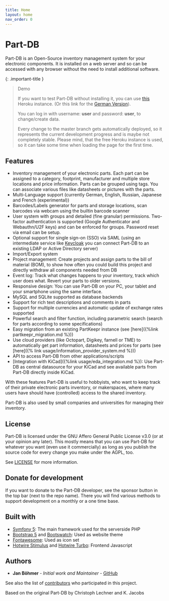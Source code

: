 ```yaml
---
title: Home
layout: home
nav_order: 0
---
```


# Part-DB

Part-DB is an Open-Source inventory management system for your electronic components.
It is installed on a web server and so can be accessed with any browser without the need to install additional software.

{: .important-title }
> Demo
>
> If you want to test Part-DB without installing it, you can use [this](https://demo.part-db.de/) Heroku instance.
> (Or this link for the [German Version](https://demo.part-db.de/de/)).
>
> You can log in with username: **user** and password: **user**, to change/create data.
>
> Every change to the master branch gets automatically deployed, so it represents the current development progress and
> is
> maybe not completely stable. Please mind, that the free Heroku instance is used, so it can take some time when loading
> the page
> for the first time.

## Features

* Inventory management of your electronic parts. Each part can be assigned to a category, footprint, manufacturer
  and multiple store locations and price information. Parts can be grouped using tags. You can associate various files
  like datasheets or pictures with the parts.
* Multi-Language support (currently German, English, Russian, Japanese and French (experimental))
* Barcodes/Labels generator for parts and storage locations, scan barcodes via webcam using the builtin barcode scanner
* User system with groups and detailed (fine granular) permissions.
  Two-factor authentication is supported (Google Authenticator and Webauthn/U2F keys) and can be enforced for groups.
  Password reset via email can be setup.
* Optional support for single sign-on (SSO) via SAML (using an intermediate service
  like [Keycloak](https://www.keycloak.org/) you can connect Part-DB to an existing LDAP or Active Directory server)
* Import/Export system
* Project management: Create projects and assign parts to the bill of material (BOM), to show how often you could build
  this project and directly withdraw all components needed from DB
* Event log: Track what changes happens to your inventory, track which user does what. Revert your parts to older
  versions.
* Responsive design: You can use Part-DB on your PC, your tablet and your smartphone using the same interface.
* MySQL and SQLite supported as database backends
* Support for rich text descriptions and comments in parts
* Support for multiple currencies and automatic update of exchange rates supported
* Powerful search and filter function, including parametric search (search for parts according to some specifications)
* Easy migration from an existing PartKeepr instance (see [here]({%link partkeepr_migration.md %}))
* Use cloud providers (like Octopart, Digikey, farnell or TME) to automatically get part information, datasheets and
  prices for parts (see [here]({% link usage/information_provider_system.md %}))
* API to access Part-DB from other applications/scripts
* [Integration with KiCad]({%link usage/eda_integration.md %}): Use Part-DB as central datasource for your
  KiCad and see available   parts from Part-DB directly inside KiCad.

With these features Part-DB is useful to hobbyists, who want to keep track of their private electronic parts inventory,
or makerspaces, where many users have should have (controlled) access to the shared inventory.

Part-DB is also used by small companies and universities for managing their inventory.

## License

Part-DB is licensed under the GNU Affero General Public License v3.0 (or at your opinion any later).
This mostly means that you can use Part-DB for whatever you want (even use it commercially)
as long as you publish the source code for every change you make under the AGPL, too.

See [LICENSE](https://github.com/Part-DB/Part-DB-symfony/blob/master/LICENSE) for more information.

## Donate for development

If you want to donate to the Part-DB developer, see the sponsor button in the top bar (next to the repo name).
There you will find various methods to support development on a monthly or a one time base.

## Built with

* [Symfony 5](https://symfony.com/): The main framework used for the serverside PHP
* [Bootstrap 5](https://getbootstrap.com/) and [Bootswatch](https://bootswatch.com/): Used as website theme
* [Fontawesome](https://fontawesome.com/): Used as icon set
* [Hotwire Stimulus](https://stimulus.hotwired.dev/) and [Hotwire Turbo](https://turbo.hotwired.dev/): Frontend
  Javascript

## Authors

* **Jan Böhmer** - *Initial work and Maintainer* - [GitHub](https://github.com/jbtronics/)

See also the list of [contributors](https://github.com/Part-DB/Part-DB-symfony/graphs/contributors) who participated in
this project.

Based on the original Part-DB by Christoph Lechner and K. Jacobs
